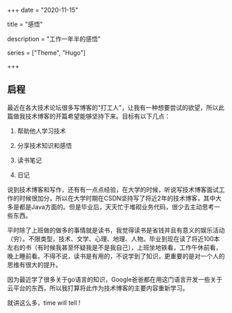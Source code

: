 +++
date = "2020-11-15"

title = "感悟"

description = "工作一年半的感悟"

series = ["Theme", "Hugo"]

+++

## 启程	


最近在各大技术论坛很多写博客的"打工人"，让我有一种想要尝试的欲望，所以此篇做我技术博客的开篇希望能够坚持下来。目标有以下几点：

1. 帮助他人学习技术

2. 分享技术知识和感悟

3. 读书笔记

4. 日记


说到技术博客和写作，还有有一点点经验，在大学的时候，听说写技术博客面试工作的时候很加分，所以在大学时期在CSDN坚持写了将近2年的技术博客，其中大多是都是Java方面的。但是毕业后，天天忙于堆砌业务代码，很少去主动思考一些东西。

平时除了上班做的做多的事情就是读书，我觉得读书是省钱并且有意义的娱乐活动（穷）。不限类型，技术、文学、心理、地理、人物。毕业到现在读了将近100本左右的书（有时候我甚至怀疑我是不是我自己），上班坐地铁看，工作午休前看，晚上睡前看。不得不说，读书是有用的，不说学到了知识，更重要的是对一个人的思维有很大的提升。

因为最近学了很多关于go语言的知识，Google爸爸都在用这门语言开发一些关于云平台的东西，所以我打算将此作为技术博客的主要内容重新学习。

就讲这么多，time will tell !

